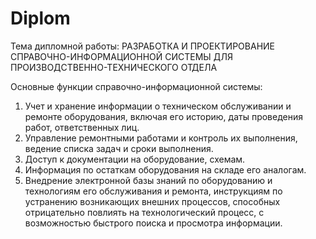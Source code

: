 # Diplom

Тема дипломной работы: РАЗРАБОТКА И ПРОЕКТИРОВАНИЕ СПРАВОЧНО-ИНФОРМАЦИОННОЙ СИСТЕМЫ ДЛЯ ПРОИЗВОДСТВЕННО-ТЕХНИЧЕСКОГО ОТДЕЛА 

Основные функции справочно-информационной системы:
1.	Учет и хранение информации о техническом обслуживании и ремонте оборудования, включая его историю, даты проведения работ, ответственных лиц.
2.	Управление ремонтными работами и контроль их выполнения, ведение списка задач и сроки выполнения.
3.	Доступ к документации на оборудование, схемам.
4.	Информация по остаткам оборудования на складе его аналогам.
5.	Внедрение электронной базы знаний по оборудованию и технологиям его обслуживания и ремонта, инструкциям по устранению возникающих внешних процессов,
    способных отрицательно повлиять на технологический процесс, с возможностью быстрого поиска и просмотра информации.
    
    

